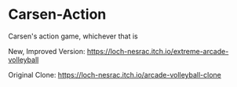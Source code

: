 # Carsen-Action
Carsen's action game, whichever that is

New, Improved Version:
https://loch-nesrac.itch.io/extreme-arcade-volleyball

Original Clone:
https://loch-nesrac.itch.io/arcade-volleyball-clone

